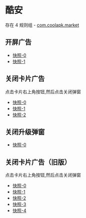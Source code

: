 # 酷安

存在 4 规则组 - [com.coolapk.market](/src/apps/com.coolapk.market.ts)

## 开屏广告

- [快照-0](https://gkd-kit.gitee.io/import/38517192/4ba30986-55d4-4a94-b7e2-6cf7d9c6d66d)
- [快照-1](https://gkd-kit.gitee.io/import/12503773)

## 关闭卡片广告

点击卡片右上角按钮,然后点击关闭弹窗

- [快照-0](https://gkd-kit.gitee.io/import/38517192/9badc07c-4da2-4066-8af5-d96a86a28315)
- [快照-1](https://gkd-kit.gitee.io/import/12655713)
- [快照-2](https://gkd-kit.gitee.io/import/12660759)

## 关闭升级弹窗

- [快照-0](https://gkd-kit.gitee.io/import/12503762)

## 关闭卡片广告（旧版）

点击卡片右上角按钮,然后点击关闭弹窗

- [快照-0](https://gkd-kit.gitee.io/import/12642094)
- [快照-1](https://gkd-kit.gitee.io/import/12642148)
- [快照-2](https://gkd-kit.gitee.io/import/12642132)
- [快照-3](https://gkd-kit.gitee.io/import/12642155)
- [快照-4](https://gkd-kit.gitee.io/import/12706437)
